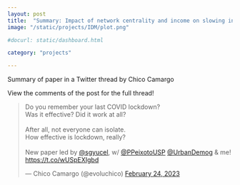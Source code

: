```yaml
---
layout: post
title:  "Summary: Impact of network centrality and income on slowing infection spread after outbreaks"
image: "/static/projects/IDM/plot.png"

#docurl: static/dashboard.html

category: "projects"

---
```

Summary of paper in a Twitter thread by Chico Camargo

View the comments of the post for the full thread!

<blockquote class="twitter-tweet"><p lang="en" dir="ltr">Do you remember your last COVID lockdown?<br>Was it effective? Did it work at all?<br><br>After all, not everyone can isolate.<br>How effective is lockdown, really?<br><br>New paper led by <a href="https://twitter.com/sgyucel?ref_src=twsrc%5Etfw">@sgyucel</a>, w/ <a href="https://twitter.com/PPeixotoUSP?ref_src=twsrc%5Etfw">@PPeixotoUSP</a> <a href="https://twitter.com/UrbanDemog?ref_src=twsrc%5Etfw">@UrbanDemog</a> &amp; me! <a href="https://t.co/wUSpEXIgbd">https://t.co/wUSpEXIgbd</a></p>&mdash; Chico Camargo (@evoluchico) <a href="https://twitter.com/evoluchico/status/1629140610396442626?ref_src=twsrc%5Etfw">February 24, 2023</a></blockquote> <script async src="https://platform.twitter.com/widgets.js" charset="utf-8"></script>




